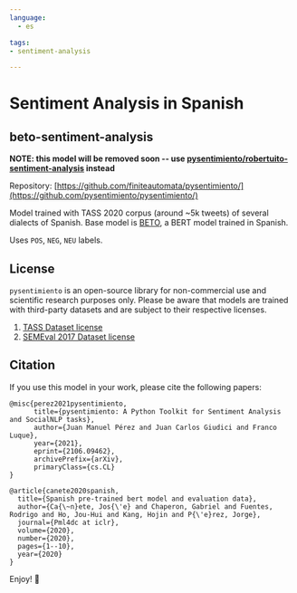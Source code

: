 ```yaml
---
language: 
  - es

tags:
- sentiment-analysis

---
```


# Sentiment Analysis in Spanish
## beto-sentiment-analysis

**NOTE: this model will be removed soon -- use [pysentimiento/robertuito-sentiment-analysis](https://huggingface.co/pysentimiento/robertuito-sentiment-analysis) instead**

Repository: [https://github.com/finiteautomata/pysentimiento/](https://github.com/pysentimiento/pysentimiento/)


Model trained with TASS 2020 corpus (around ~5k tweets) of several dialects of Spanish. Base model is [BETO](https://github.com/dccuchile/beto), a BERT model trained in Spanish.

Uses `POS`, `NEG`, `NEU` labels.

## License

`pysentimiento` is an open-source library for non-commercial use and scientific research purposes only. Please be aware that models are trained with third-party datasets and are subject to their respective licenses. 

1. [TASS Dataset license](http://tass.sepln.org/tass_data/download.php)
2. [SEMEval 2017 Dataset license]()

## Citation

If you use this model in your work, please cite the following papers:

```
@misc{perez2021pysentimiento,
      title={pysentimiento: A Python Toolkit for Sentiment Analysis and SocialNLP tasks},
      author={Juan Manuel Pérez and Juan Carlos Giudici and Franco Luque},
      year={2021},
      eprint={2106.09462},
      archivePrefix={arXiv},
      primaryClass={cs.CL}
}

@article{canete2020spanish,
  title={Spanish pre-trained bert model and evaluation data},
  author={Ca{\~n}ete, Jos{\'e} and Chaperon, Gabriel and Fuentes, Rodrigo and Ho, Jou-Hui and Kang, Hojin and P{\'e}rez, Jorge},
  journal={Pml4dc at iclr},
  volume={2020},
  number={2020},
  pages={1--10},
  year={2020}
}
```

Enjoy! 🤗
